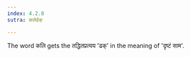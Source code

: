 ```yaml
---
index: 4.2.8
sutra: कलेर्ढक्

---
```

The word कलि gets the तद्धितप्रत्यय 'ढक्' in the meaning of 'दृष्टं साम'. 